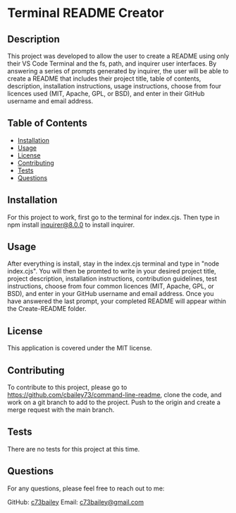 
# Terminal README Creator

## Description
This project was developed to allow the user to create a README using only their VS Code Terminal and the fs, path, and inquirer user interfaces. By answering a series of prompts generated by inquirer, the user will be able to create a README that includes their project title, table of contents, description, installation instructions, usage instructions, choose from four licences used (MIT, Apache, GPL, or BSD), and enter in their GitHub username and email address.

## Table of Contents
- [Installation](#installation)
- [Usage](#usage)
- [License](#license)
- [Contributing](#contributing)
- [Tests](#tests)
- [Questions](#questions)

## Installation
For this project to work, first go to the terminal for index.cjs.  Then type in npm install inquirer@8.0.0 to install inquirer.

## Usage
After everything is install, stay in the index.cjs terminal and type in "node index.cjs". You will then be promted to write in your desired project title, project description, installation instructions, contribution guidelines, test instructions, choose from four common licences (MIT, Apache, GPL, or BSD), and enter in your GitHub username and email address. Once you have answered the last prompt, your completed README will appear within the Create-README folder.

## License
This application is covered under the MIT license.

## Contributing
To contribute to this project, please go to https://github.com/cbailey73/command-line-readme, clone the code, and work on a git branch to add to the project. Push to the origin and create a merge request with the main branch.

## Tests
There are no tests for this project at this time.

## Questions
For any questions, please feel free to reach out to me:

GitHub: [c73bailey](https://github.com/c73bailey)
Email: c73bailey@gmail.com
